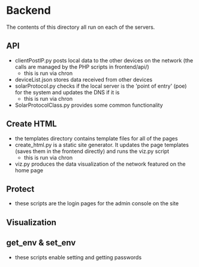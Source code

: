# Backend

The contents of this directory all run on each of the servers.

## API

* clientPostIP.py posts local data to the other devices on the network (the calls are managed by the PHP scripts in frontend/api/)
	* this is run via chron
* deviceList.json stores data received from other devices 
* solarProtocol.py checks if the local server is the 'point of entry' (poe) for the system and updates the DNS if it is
	* this is run via chron
* SolarProtocolClass.py provides some common functionality

## Create HTML

* the templates directory contains template files for all of the pages
* create_html.py is a static site generator. It updates the page templates (saves them in the frontend directly) and runs the viz.py script
	* this is run via chron
* viz.py produces the data visualization of the network featured on the home page

## Protect

* these scripts are the login pages for the admin console on the site

## Visualization

## get_env & set_env

* these scripts enable setting and getting passwords